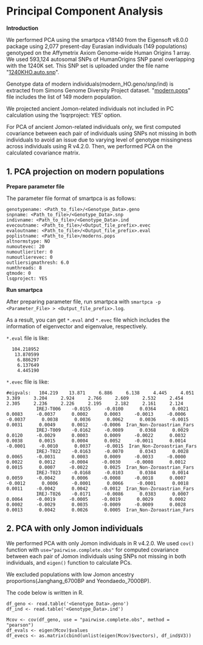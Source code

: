 # Principal Component Analysis

**Introduction**

We performed PCA using the smartpca v18140 from the Eigensoft v8.0.0 package using 2,077 present-day Eurasian individuals (149 populations) genotyped on the Affymetrix Axiom Genome-wide Human Origins 1 array. We used 593,124 autosomal SNPs of HumanOrigins SNP panel overlapping with the 1240K set. This SNP set is uploaded under the file name "[1240KHO.auto.snp](https://github.com/jkc0326/jomon/blob/main/Principal_Component_Analysis/1240KHO.auto.230629.snp)". 

Genotype data of modern individuals(modern_HO.geno/snp/ind) is extracted from Simons Genome Diversity Project dataset. "[modern.pops](https://github.com/jkc0326/jomon/blob/main/Principal_Component_Analysis/modern.pops)" file includes the list of 149 modern population.

We projected ancient Jomon-related individuals not included in PC calculation using the ‘lsqrproject: YES’ option.

For PCA of ancient Jomon-related individuals only, we first computed covariance between each pair of individuals using SNPs not missing in both individuals to avoid an issue due to varying level of genotype missingness across individuals using R v4.2.0. Then, we performed PCA on the calculated covariance matrix.

## 1. PCA projection on modern populations

**Prepare parameter file**

The parameter file format of smartpca is as follows:

```
genotypename: <Path_to_file>/<Genotype_Data>.geno
snpname: <Path_to_file>/<Genotype_Data>.snp
indivname: <Path_to_file>/<Genotype_Data>.ind
evecoutname: <Path_to_file>/<Output_file_prefix>.evec
evaloutname: <Path_to_file>/<Output_file_prefix>.eval
poplistname: <Path_to_file>/moderns.pops
altnormstype: NO
numoutevec: 20
numoutlieriter: 0
numoutlierevec: 0
outliersigmathresh: 6.0
numthreads: 8
qtmode: 0
lsqproject: YES
```

**Run smartpca**

After preparing parameter file, run smartpca with ```smartpca -p <Parameter_File> > <Output_file_prefix>.log```.

As a result, you can get ```*.eval``` and ```*.evec``` file which includes the information of eigenvector and eigenvalue, respectively.

```*.eval``` file is like:
```
  104.218952
   13.870599
    6.886297
    6.137649
    4.445190
```

```*.evec``` file is like:
```
#eigvals:   104.219    13.871     6.886     6.138     4.445     4.051     3.389     3.204     2.924     2.766     2.609     2.532     2.454     2.305     2.236     2.226     2.195     2.182     2.161     2.124
           IREJ-T006    -0.0155     -0.0100      0.0364      0.0021      0.0083     -0.0037      0.0002      0.0003     -0.0013     -0.0006     -0.0037      0.0038      0.0036      0.0062      0.0036     -0.0015      0.0031      0.0049      0.0012     -0.0006  Iran_Non-Zoroastrian_Fars
           IREJ-T009    -0.0162     -0.0089      0.0368      0.0029      0.0120     -0.0029      0.0003      0.0009     -0.0022      0.0032      0.0038      0.0015      0.0004      0.0052     -0.0011      0.0014     -0.0001     -0.0010      0.0037     -0.0015  Iran_Non-Zoroastrian_Fars
           IREJ-T022    -0.0163     -0.0070      0.0343      0.0028      0.0065     -0.0031      0.0003      0.0009     -0.0033     -0.0000      0.0022      0.0012     -0.0004     -0.0030     -0.0008      0.0012      0.0015      0.0007     -0.0022      0.0025  Iran_Non-Zoroastrian_Fars
           IREJ-T023    -0.0168     -0.0103      0.0384      0.0014      0.0059     -0.0042      0.0006     -0.0008     -0.0018      0.0007     -0.0012      0.0006     -0.0001      0.0066     -0.0001      0.0018      0.0011     -0.0042      0.0042     -0.0012  Iran_Non-Zoroastrian_Fars
           IREJ-T026    -0.0171     -0.0086      0.0383      0.0007      0.0064     -0.0019     -0.0005     -0.0019      0.0029      0.0002      0.0002     -0.0029      0.0035     -0.0009     -0.0009      0.0028      0.0013      0.0042      0.0026      0.0005  Iran_Non-Zoroastrian_Fars
```

## 2. PCA with only Jomon individuals

We performed PCA with only Jomon individuals in R v4.2.0. We used ```cov()``` function with ```use="pairwise.complete.obs"``` for computed covariance between each pair of Jomon individuals using SNPs not missing in both individuals, and ```eigen()``` function to calculate PCs.

We excluded populations with low Jomon ancestry proportions(Janghang_6700BP and Yeondaedo_7000BP).



The code below is written in R.
```
df_geno <- read.table('<Genotype_Data>.geno')
df_ind <- read.table('<Genotype_Data>.ind')

Mcov <- cov(df_geno, use = "pairwise.complete.obs", method = "pearson")
df_evals <- eigen(Mcov)$values
df_evecs <- as.matrix(cbind(unlist(eigen(Mcov)$vectors), df_ind$V3))
```
